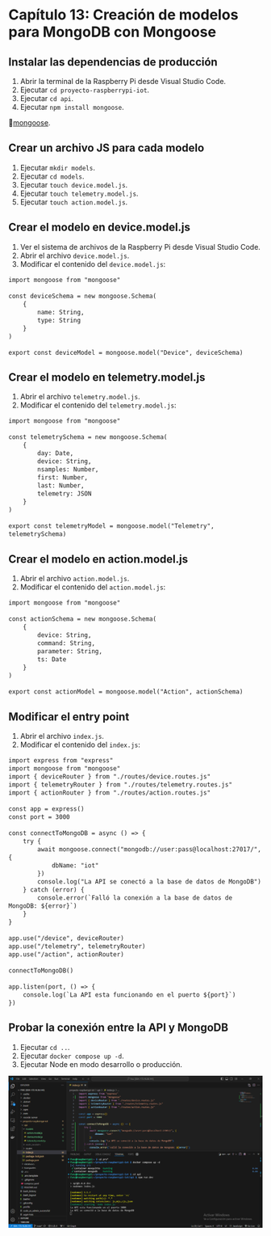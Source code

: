 # Capítulo 13: Creación de modelos para MongoDB con Mongoose

## Instalar las dependencias de producción

1. Abrir la terminal de la Raspberry Pi desde Visual Studio Code.
2. Ejecutar `cd proyecto-raspberrypi-iot`.
3. Ejecutar `cd api`.
4. Ejecutar `npm install mongoose`.

📝[mongoose](https://www.npmjs.com/package/mongoose).

## Crear un archivo JS para cada modelo

1. Ejecutar `mkdir models`.
2. Ejecutar `cd models`.
3. Ejecutar `touch device.model.js`.
4. Ejecutar `touch telemetry.model.js`.
5. Ejecutar `touch action.model.js`.

## Crear el modelo en device.model.js

1. Ver el sistema de archivos de la Raspberry Pi desde Visual Studio Code.
2. Abrir el archivo `device.model.js`.
3. Modificar el contenido del `device.model.js`:

```
import mongoose from "mongoose"

const deviceSchema = new mongoose.Schema(
    {
        name: String,
        type: String
    }
)

export const deviceModel = mongoose.model("Device", deviceSchema)
```

## Crear el modelo en telemetry.model.js

1. Abrir el archivo `telemetry.model.js`.
2. Modificar el contenido del `telemetry.model.js`:

```
import mongoose from "mongoose"

const telemetrySchema = new mongoose.Schema(
    {
        day: Date,
        device: String,
        nsamples: Number,
        first: Number,
        last: Number,
        telemetry: JSON
    }
)

export const telemetryModel = mongoose.model("Telemetry", telemetrySchema)
```

## Crear el modelo en action.model.js

1. Abrir el archivo `action.model.js`.
2. Modificar el contenido del `action.model.js`:

```
import mongoose from "mongoose"

const actionSchema = new mongoose.Schema(
    {
        device: String,
        command: String,
        parameter: String,
        ts: Date
    }
)

export const actionModel = mongoose.model("Action", actionSchema)
```

## Modificar el entry point

1. Abrir el archivo `index.js`.
2. Modificar el contenido del `index.js`:

```
import express from "express"
import mongoose from "mongoose"
import { deviceRouter } from "./routes/device.routes.js"
import { telemetryRouter } from "./routes/telemetry.routes.js"
import { actionRouter } from "./routes/action.routes.js"

const app = express()
const port = 3000

const connectToMongoDB = async () => {
    try {
        await mongoose.connect("mongodb://user:pass@localhost:27017/", {
            dbName: "iot"
        })
        console.log("La API se conectó a la base de datos de MongoDB")
    } catch (error) {
        console.error(`Falló la conexión a la base de datos de MongoDB: ${error}`)
    }
}

app.use("/device", deviceRouter)
app.use("/telemetry", telemetryRouter)
app.use("/action", actionRouter)

connectToMongoDB()

app.listen(port, () => {
    console.log(`La API esta funcionando en el puerto ${port}`)
})
```

## Probar la conexión entre la API y MongoDB

1. Ejecutar `cd ..`.
2. Ejecutar `docker compose up -d`.
3. Ejecutar Node en modo desarrollo o producción.

![Conexión de la API con MongoDB](1.png)
